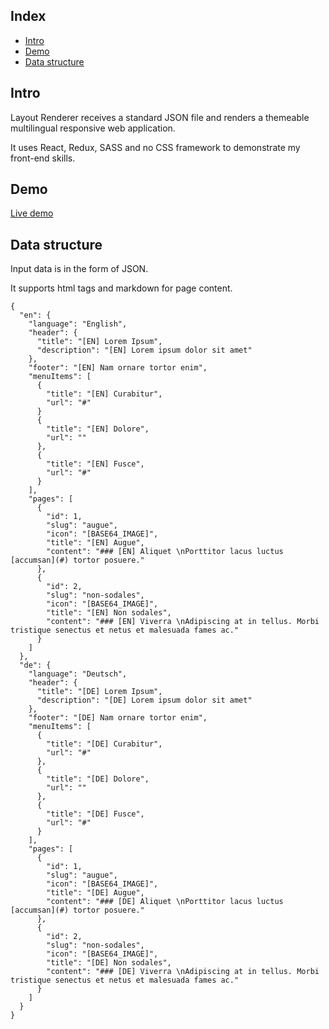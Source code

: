 ## Index

- [Intro](#intro)
- [Demo](#demo)
- [Data structure](#data-structure)

## Intro

Layout Renderer receives a standard JSON file and renders a themeable multilingual responsive web application.

It uses React, Redux, SASS and no CSS framework to demonstrate my front-end skills.

## Demo

[Live demo](http://react-redux-layout-renderer.iding.ir)

## Data structure

Input data is in the form of JSON.

It supports html tags and markdown for page content.

```
{
  "en": {
    "language": "English",
    "header": {
      "title": "[EN] Lorem Ipsum",
      "description": "[EN] Lorem ipsum dolor sit amet"
    },
    "footer": "[EN] Nam ornare tortor enim",
    "menuItems": [
      {
        "title": "[EN] Curabitur",
        "url": "#"
      }
      {
        "title": "[EN] Dolore",
        "url": ""
      },
      {
        "title": "[EN] Fusce",
        "url": "#"
      }
    ],
    "pages": [
      {
        "id": 1,
        "slug": "augue",
        "icon": "[BASE64_IMAGE]",
        "title": "[EN] Augue",
        "content": "### [EN] Aliquet \nPorttitor lacus luctus [accumsan](#) tortor posuere."
      },
      {
        "id": 2,
        "slug": "non-sodales",
        "icon": "[BASE64_IMAGE]",
        "title": "[EN] Non sodales",
        "content": "### [EN] Viverra \nAdipiscing at in tellus. Morbi tristique senectus et netus et malesuada fames ac."
      }
    ]
  },
  "de": {
    "language": "Deutsch",
    "header": {
      "title": "[DE] Lorem Ipsum",
      "description": "[DE] Lorem ipsum dolor sit amet"
    },
    "footer": "[DE] Nam ornare tortor enim",
    "menuItems": [
      {
        "title": "[DE] Curabitur",
        "url": "#"
      },
      {
        "title": "[DE] Dolore",
        "url": ""
      },
      {
        "title": "[DE] Fusce",
        "url": "#"
      }
    ],
    "pages": [
      {
        "id": 1,
        "slug": "augue",
        "icon": "[BASE64_IMAGE]",
        "title": "[DE] Augue",
        "content": "### [DE] Aliquet \nPorttitor lacus luctus [accumsan](#) tortor posuere."
      },
      {
        "id": 2,
        "slug": "non-sodales",
        "icon": "[BASE64_IMAGE]",
        "title": "[DE] Non sodales",
        "content": "### [DE] Viverra \nAdipiscing at in tellus. Morbi tristique senectus et netus et malesuada fames ac."
      }
    ]
  }
}

```

